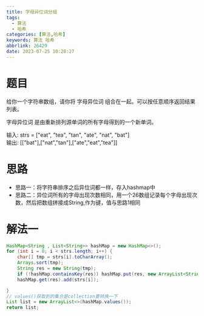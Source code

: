 ```yaml
---
title: 字母异位词分组
tags:
  - 算法
  - 哈希
categories: [算法,哈希]
keywords: 算法 哈希
abbrlink: 26429
date: 2023-07-25 10:28:27
---
```

# 题目
给你一个字符串数组，请你将 字母异位词 组合在一起。可以按任意顺序返回结果列表。

字母异位词 是由重新排列源单词的所有字母得到的一个新单词。

输入: strs = ["eat", "tea", "tan", "ate", "nat", "bat"]  
输出: [["bat"],["nat","tan"],["ate","eat","tea"]]

# 思路
* 思路一：将字符串排序之后异位词都一样，存入hashmap中
* 思路二：异位词所有的字母出现次数相同，用一个26数组记录每个字母出现次数，然后把数组拼接成String,作为键，值与思路1相同
# 解法一
```java
HashMap<String , List<String>> hashMap = new HashMap<>();
for (int i = 0; i < strs.length; i++) {
    char[] tmp = strs[i].toCharArray();
    Arrays.sort(tmp);
    String res = new String(tmp);
    if (!hashMap.containsKey(res)) hashMap.put(res, new ArrayList<String>());
    hashMap.get(res).add(strs[i]);

}
// values()获取到的集合是collection要转换一下
List list = new ArrayList<>(hashMap.values());
return list;
```